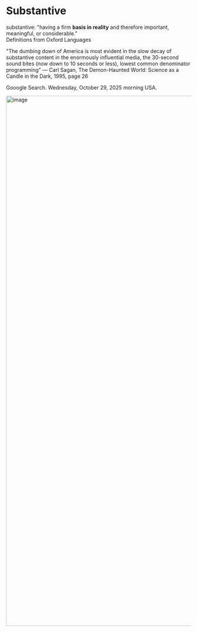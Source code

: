 # Substantive

substantive: "having a firm **basis in reality** and therefore important, meaningful, or considerable."    
Definitions from Oxford Languages 

"The dumbing down of America is most evident in the slow decay of substantive content in the enormously influential media, the 30-second sound bites (now down to 10 seconds or less), lowest common denominator programming" ― Carl Sagan, The Demon-Haunted World: Science as a Candle in the Dark, 1995, page 26

Gooogle Search. Wednesday, October 29, 2025 morning USA.

<img width="1326" height="1440" alt="image" src="https://github.com/user-attachments/assets/e960e907-3955-4fb9-ba9d-8ed647863050" />
